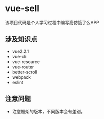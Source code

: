 # vue-sell
该项目代码是个人学习过程中编写高仿饿了么APP



## 涉及知识点
- vue2.2.1
- vue-cli 
- vue-resource
- vue-router
- better-scroll
- webpack
- eslint

## 注意问题
- 注意框架的版本，不同版本会有差别。





